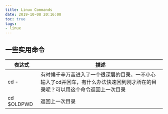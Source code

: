 ```yaml
---
title: Linux Commands
date: 2019-10-08 20:16:00
toc: true
tags:
- linux
---
```


## 一些实用命令

表达式 | 描述
--- | ---
cd - | 有时候千辛万苦进入了一个很深层的目录，一不小心输入了cd并回车，有什么办法快速回到刚才所在的目录呢？可以用这个命令返回上一次目录
cd $OLDPWD | 返回上一次目录
